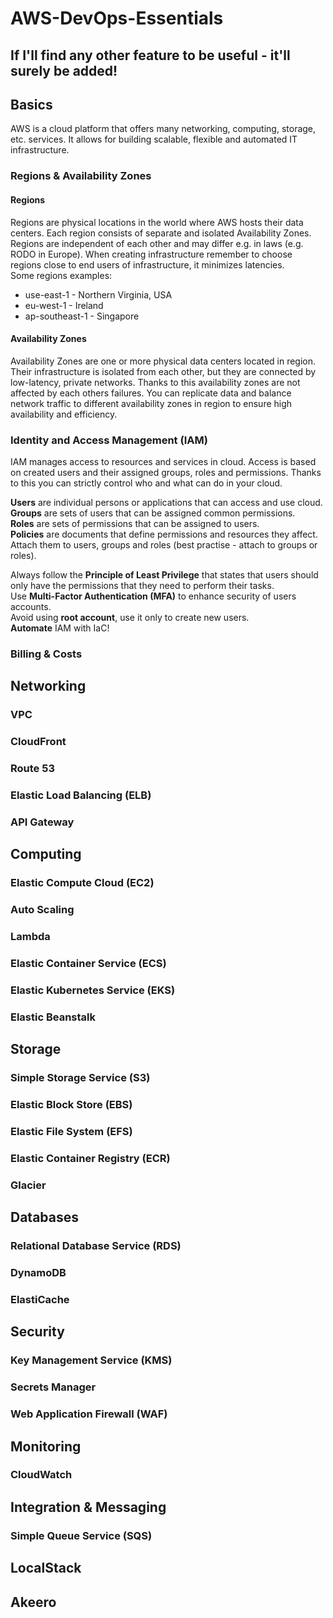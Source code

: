 # AWS-DevOps-Essentials
## If I'll find any other feature to be useful - it'll surely be added!
## Basics
AWS is a cloud platform that offers many networking, computing, storage, etc. services. It allows for building scalable, flexible and automated IT infrastructure.
### Regions & Availability Zones
#### Regions
Regions are physical locations in the world where AWS hosts their data centers. Each region consists of separate and isolated Availability Zones. Regions are independent of each other and may differ e.g. in laws \(e.g. RODO in Europe\). When creating infrastructure remember to choose regions close to end users of infrastructure, it minimizes latencies.\
Some regions examples:
* use-east-1 - Northern Virginia, USA
* eu-west-1 - Ireland
* ap-southeast-1 - Singapore
#### Availability Zones
Availability Zones are one or more physical data centers located in region. Their infrastructure is isolated from each other, but they are connected by low-latency, private networks. Thanks to this availability zones are not affected by each others failures. You can replicate data and balance network traffic to different availability zones in region to ensure high availability and efficiency.
### Identity and Access Management \(IAM\)
IAM manages access to resources and services in cloud. Access is based on created users and their assigned groups, roles and permissions. Thanks to this you can strictly control who and what can do in your cloud.

**Users** are individual persons or applications that can access and use cloud. \
**Groups** are sets of users that can be assigned common permissions.\
**Roles** are sets of permissions that can be assigned to users.\
**Policies** are documents that define permissions and resources they affect. Attach them to users, groups and roles \(best practise - attach to groups or roles\).

Always follow the **Principle of Least Privilege** that states that users should only have the permissions that they need to perform their tasks.\
Use **Multi-Factor Authentication \(MFA\)** to enhance security of users accounts.\
Avoid using **root account**, use it only to create new users.\
**Automate** IAM with IaC!
### Billing & Costs
## Networking
### VPC
### CloudFront
### Route 53
### Elastic Load Balancing \(ELB\)
### API Gateway
## Computing
### Elastic Compute Cloud \(EC2\)
### Auto Scaling
### Lambda
### Elastic Container Service \(ECS\)
### Elastic Kubernetes Service \(EKS\)
### Elastic Beanstalk
## Storage
### Simple Storage Service \(S3\)
### Elastic Block Store \(EBS\)
### Elastic File System \(EFS\)
### Elastic Container Registry \(ECR\)
### Glacier
## Databases
### Relational Database Service \(RDS\)
### DynamoDB
### ElastiCache
## Security
### Key Management Service \(KMS\)
### Secrets Manager
### Web Application Firewall \(WAF\)
## Monitoring
### CloudWatch
## Integration & Messaging
### Simple Queue Service \(SQS\)
## LocalStack
## Akeero
